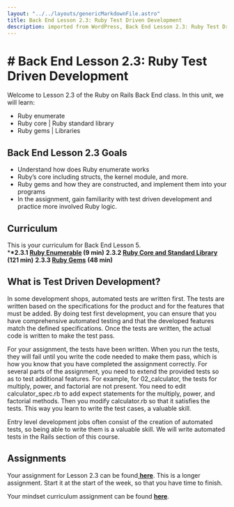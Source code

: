 ```yaml
---     
layout: "../../layouts/genericMarkdownFile.astro"     
title: Back End Lesson 2.3: Ruby Test Driven Development     
description: imported from WordPress, Back End Lesson 2.3: Ruby Test Driven Development     
---
```


# # Back End Lesson 2.3: Ruby Test Driven Development

Welcome to Lesson 2.3 of the Ruby on Rails Back End class. In this unit, we will learn:

- Ruby enumerate
- Ruby core | Ruby standard library
- Ruby gems | Libraries

## Back End Lesson 2.3 Goals

- Understand how does Ruby enumerate works
- Ruby’s core including structs, the kernel module, and more.
- Ruby gems and how they are constructed, and implement them into your programs
- In the assignment, gain familiarity with test driven development and practice more involved Ruby logic.

## Curriculum

This is your curriculum for Back End Lesson 5.  
\***\*2.3.1 [Ruby Enumerable](https://teamtreehouse.com/library/ruby-enumerable) (9 min)**
**2.3.2 [Ruby Core and Standard Library](https://teamtreehouse.com/library/ruby-core-and-standard-library) (121 min)**
**2.3.3 [Ruby Gems](https://teamtreehouse.com/library/ruby-gems)** **(48 min)**

## What is Test Driven Development?

In some development shops, automated tests are written first. The tests are written based on the specifications for the product and for the features that must be added. By doing test first development, you can ensure that you have comprehensive automated testing and that the developed features match the defined specifications. Once the tests are written, the actual code is written to make the test pass.

For your assignment, the tests have been written. When you run the tests, they will fail until you write the code needed to make them pass, which is how you know that you have completed the assignment correctly. For several parts of the assignment, you need to extend the provided tests so as to test additional features. For example, for 02_calculator, the tests for multiply, power, and factorial are not present. You need to edit calculator_spec.rb to add expect statements for the multiply, power, and factorial methods. Then you modify calculator.rb so that it satisfies the tests. This way you learn to write the test cases, a valuable skill.

Entry level development jobs often consist of the creation of automated tests, so being able to write them is a valuable skill. We will write automated tests in the Rails section of this course.

## Assignments

Your assignment for Lesson 2.3 can be found[ ](https://classroom.github.com/a/TEnB9osU)[**here**](https://github.com/Code-the-Dream-School/Backend-ruby-testfirst). This is a longer assignment. Start it at the start of the week, so that you have time to finish.

Your mindset curriculum assignment can be found **[here](https://learn.codethedream.org/mindset-curriculum-peer-collaboration/)**.
